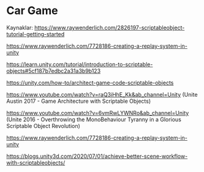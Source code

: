 # Car Game
 
Kaynaklar: 
https://www.raywenderlich.com/2826197-scriptableobject-tutorial-getting-started

https://www.raywenderlich.com/7728186-creating-a-replay-system-in-unity

https://learn.unity.com/tutorial/introduction-to-scriptable-objects#5cf187b7edbc2a31a3b9b123

https://unity.com/how-to/architect-game-code-scriptable-objects

https://www.youtube.com/watch?v=raQ3iHhE_Kk&ab_channel=Unity (Unite Austin 2017 - Game Architecture with Scriptable Objects)

https://www.youtube.com/watch?v=6vmRwLYWNRo&ab_channel=Unity (Unite 2016 - Overthrowing the MonoBehaviour Tyranny in a Glorious Scriptable Object Revolution)

https://www.raywenderlich.com/7728186-creating-a-replay-system-in-unity

https://blogs.unity3d.com/2020/07/01/achieve-better-scene-workflow-with-scriptableobjects/

